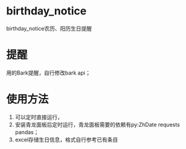 # birthday_notice
birthday_notice农历、阳历生日提醒

# 提醒
用的Bark提醒，自行修改bark api；

# 使用方法
1. 可以定时直接运行，
2. 安装青龙面板后定时运行，青龙面板需要的依赖有py:ZhDate requests pandas；
3. excel存储生日信息，格式自行参考已有条目
